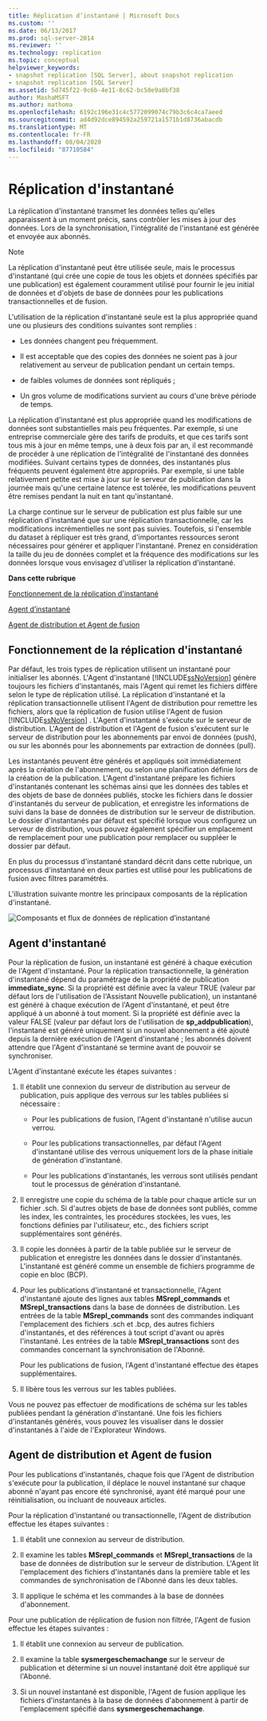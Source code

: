 ```yaml
---
title: Réplication d’instantané | Microsoft Docs
ms.custom: ''
ms.date: 06/13/2017
ms.prod: sql-server-2014
ms.reviewer: ''
ms.technology: replication
ms.topic: conceptual
helpviewer_keywords:
- snapshot replication [SQL Server], about snapshot replication
- snapshot replication [SQL Server]
ms.assetid: 5d745f22-9c6b-4e11-8c62-bc50e9a8bf38
author: MashaMSFT
ms.author: mathoma
ms.openlocfilehash: 6192c196e31c4c5772099074c79b3c6c4ca7aeed
ms.sourcegitcommit: ad4d92dce894592a259721a1571b1d8736abacdb
ms.translationtype: MT
ms.contentlocale: fr-FR
ms.lasthandoff: 08/04/2020
ms.locfileid: "87710584"
---
```

# <a name="snapshot-replication"></a>Réplication d'instantané
  La réplication d'instantané transmet les données telles qu'elles apparaissent à un moment précis, sans contrôler les mises à jour des données. Lors de la synchronisation, l'intégralité de l'instantané est générée et envoyée aux abonnés.  
  
> [!NOTE]  
>  La réplication d'instantané peut être utilisée seule, mais le processus d'instantané (qui crée une copie de tous les objets et données spécifiés par une publication) est également couramment utilisé pour fournir le jeu initial de données et d'objets de base de données pour les publications transactionnelles et de fusion.  
  
 L'utilisation de la réplication d'instantané seule est la plus appropriée quand une ou plusieurs des conditions suivantes sont remplies :  
  
-   Les données changent peu fréquemment.  
  
-   Il est acceptable que des copies des données ne soient pas à jour relativement au serveur de publication pendant un certain temps.  
  
-   de faibles volumes de données sont répliqués ;  
  
-   Un gros volume de modifications survient au cours d'une brève période de temps.  
  
 La réplication d'instantané est plus appropriée quand les modifications de données sont substantielles mais peu fréquentes. Par exemple, si une entreprise commerciale gère des tarifs de produits, et que ces tarifs sont tous mis à jour en même temps, une à deux fois par an, il est recommandé de procéder à une réplication de l'intégralité de l'instantané des données modifiées. Suivant certains types de données, des instantanés plus fréquents peuvent également être appropriés. Par exemple, si une table relativement petite est mise à jour sur le serveur de publication dans la journée mais qu'une certaine latence est tolérée, les modifications peuvent être remises pendant la nuit en tant qu'instantané.  
  
 La charge continue sur le serveur de publication est plus faible sur une réplication d'instantané que sur une réplication transactionnelle, car les modifications incrémentielles ne sont pas suivies. Toutefois, si l'ensemble du dataset à répliquer est très grand, d'importantes ressources seront nécessaires pour générer et appliquer l'instantané. Prenez en considération la taille du jeu de données complet et la fréquence des modifications sur les données lorsque vous envisagez d'utiliser la réplication d'instantané.  
  
 **Dans cette rubrique**  
  
 [Fonctionnement de la réplication d'instantané](#HowWorks)  
  
 [Agent d’instantané](#SnapshotAgent)  
  
 [Agent de distribution et Agent de fusion](#DistAgent)  
  
##  <a name="how-snapshot-replication-works"></a><a name="HowWorks"></a> Fonctionnement de la réplication d'instantané  
 Par défaut, les trois types de réplication utilisent un instantané pour initialiser les abonnés. L'Agent d'instantané [!INCLUDE[ssNoVersion](../../includes/ssnoversion-md.md)] génère toujours les fichiers d'instantanés, mais l'Agent qui remet les fichiers diffère selon le type de réplication utilisé. La réplication d'instantané et la réplication transactionnelle utilisent l'Agent de distribution pour remettre les fichiers, alors que la réplication de fusion utilise l'Agent de fusion [!INCLUDE[ssNoVersion](../../includes/ssnoversion-md.md)] . L'Agent d'instantané s'exécute sur le serveur de distribution. L'Agent de distribution et l'Agent de fusion s'exécutent sur le serveur de distribution pour les abonnements par envoi de données (push), ou sur les abonnés pour les abonnements par extraction de données (pull).  
  
 Les instantanés peuvent être générés et appliqués soit immédiatement après la création de l'abonnement, ou selon une planification définie lors de la création de la publication. L'Agent d'instantané prépare les fichiers d'instantanés contenant les schémas ainsi que les données des tables et des objets de base de données publiés, stocke les fichiers dans le dossier d'instantanés du serveur de publication, et enregistre les informations de suivi dans la base de données de distribution sur le serveur de distribution. Le dossier d'instantanés par défaut est spécifié lorsque vous configurez un serveur de distribution, vous pouvez également spécifier un emplacement de remplacement pour une publication pour remplacer ou suppléer le dossier par défaut.  
  
 En plus du processus d'instantané standard décrit dans cette rubrique, un processus d'instantané en deux parties est utilisé pour les publications de fusion avec filtres paramétrés.  
  
 L'illustration suivante montre les principaux composants de la réplication d'instantané.  
  
 ![Composants et flux de données de réplication d’instantané](media/snapshot.gif "Composants et flux de données de réplication d’instantané")  
  
##  <a name="snapshot-agent"></a><a name="SnapshotAgent"></a> Agent d'instantané  
 Pour la réplication de fusion, un instantané est généré à chaque exécution de l'Agent d'instantané. Pour la réplication transactionnelle, la génération d'instantané dépend du paramétrage de la propriété de publication **immediate_sync**. Si la propriété est définie avec la valeur TRUE (valeur par défaut lors de l'utilisation de l'Assistant Nouvelle publication), un instantané est généré à chaque exécution de l'Agent d'instantané, et peut être appliqué à un abonné à tout moment. Si la propriété est définie avec la valeur FALSE (valeur par défaut lors de l'utilisation de **sp_addpublication**), l'instantané est généré uniquement si un nouvel abonnement a été ajouté depuis la dernière exécution de l'Agent d'instantané ; les abonnés doivent attendre que l'Agent d'instantané se termine avant de pouvoir se synchroniser.  
  
 L'Agent d'instantané exécute les étapes suivantes :  
  
1.  Il établit une connexion du serveur de distribution au serveur de publication, puis applique des verrous sur les tables publiées si nécessaire :  
  
    -   Pour les publications de fusion, l'Agent d'instantané n'utilise aucun verrou.  
  
    -   Pour les publications transactionnelles, par défaut l'Agent d'instantané utilise des verrous uniquement lors de la phase initiale de génération d'instantané.  
  
    -   Pour les publications d'instantanés, les verrous sont utilisés pendant tout le processus de génération d'instantané.  
  
2.  Il enregistre une copie du schéma de la table pour chaque article sur un fichier .sch. Si d'autres objets de base de données sont publiés, comme les index, les contraintes, les procédures stockées, les vues, les fonctions définies par l'utilisateur, etc., des fichiers script supplémentaires sont générés.  
  
3.  Il copie les données à partir de la table publiée sur le serveur de publication et enregistre les données dans le dossier d'instantanés. L'instantané est généré comme un ensemble de fichiers programme de copie en bloc (BCP).  
  
4.  Pour les publications d'instantané et transactionnelle, l'Agent d'instantané ajoute des lignes aux tables **MSrepl_commands** et **MSrepl_transactions** dans la base de données de distribution. Les entrées de la table **MSrepl_commands** sont des commandes indiquant l'emplacement des fichiers .sch et .bcp, des autres fichiers d'instantanés, et des références à tout script d'avant ou après l'instantané. Les entrées de la table **MSrepl_transactions** sont des commandes concernant la synchronisation de l'Abonné.  
  
     Pour les publications de fusion, l'Agent d'instantané effectue des étapes supplémentaires.  
  
5.  Il libère tous les verrous sur les tables publiées.  
  
 Vous ne pouvez pas effectuer de modifications de schéma sur les tables publiées pendant la génération d'instantané. Une fois les fichiers d'instantanés générés, vous pouvez les visualiser dans le dossier d'instantanés à l'aide de l'Explorateur Windows.  
  
##  <a name="distribution-agent-and-merge-agent"></a><a name="DistAgent"></a> Agent de distribution et Agent de fusion  
 Pour les publications d'instantanés, chaque fois que l'Agent de distribution s'exécute pour la publication, il déplace le nouvel instantané sur chaque abonné n'ayant pas encore été synchronisé, ayant été marqué pour une réinitialisation, ou incluant de nouveaux articles.  
  
 Pour la réplication d'instantané ou transactionnelle, l'Agent de distribution effectue les étapes suivantes :  
  
1.  Il établit une connexion au serveur de distribution.  
  
2.  Il examine les tables **MSrepl_commands** et **MSrepl_transactions** de la base de données de distribution sur le serveur de distribution. L'Agent lit l'emplacement des fichiers d'instantanés dans la première table et les commandes de synchronisation de l'Abonné dans les deux tables.  
  
3.  Il applique le schéma et les commandes à la base de données d'abonnement.  
  
 Pour une publication de réplication de fusion non filtrée, l'Agent de fusion effectue les étapes suivantes :  
  
1.  Il établit une connexion au serveur de publication.  
  
2.  Il examine la table **sysmergeschemachange** sur le serveur de publication et détermine si un nouvel instantané doit être appliqué sur l'Abonné.  
  
3.  Si un nouvel instantané est disponible, l'Agent de fusion applique les fichiers d'instantanés à la base de données d'abonnement à partir de l'emplacement spécifié dans **sysmergeschemachange**.  
  
  
